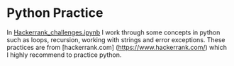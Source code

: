 # Python Practice

In [Hackerrank_challenges.ipynb](https://github.com/mbbrigitte/Python_Practice/blob/master/Hackerrank_challenges.ipynb)  I work through some concepts in python such as loops, recursion, working with strings and error exceptions. These practices are from  [hackerrank.com] (https://www.hackerrank.com/) which I highly recommend to practice python. 
